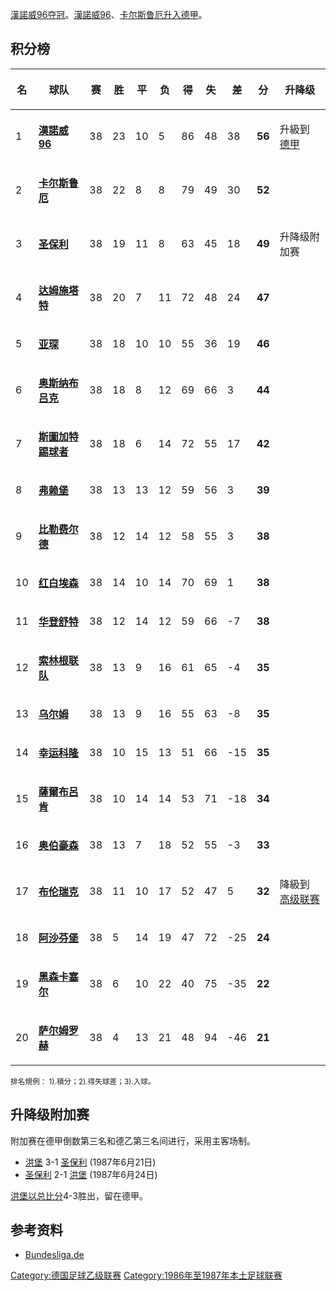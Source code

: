 [漢諾威96夺冠](../Page/汉诺威96足球俱乐部.md "wikilink")。[漢諾威96](../Page/汉诺威96足球俱乐部.md "wikilink")、[卡尔斯鲁厄升入](../Page/卡尔斯鲁厄体育俱乐部.md "wikilink")[德甲](../Page/1987年至1988年德国足球甲级联赛.md "wikilink")。

## 积分榜

<table>
<thead>
<tr class="header">
<th><p>名<br />
</p></th>
<th><p>球队<br />
</p></th>
<th><p>赛<br />
</p></th>
<th><p>胜<br />
</p></th>
<th><p>平<br />
</p></th>
<th><p>负<br />
</p></th>
<th><p>得<br />
</p></th>
<th><p>失<br />
</p></th>
<th><p>差<br />
</p></th>
<th><p>分<br />
</p></th>
<th><p>升降级<br />
</p></th>
</tr>
</thead>
<tbody>
<tr class="odd">
<td><p>1</p></td>
<td><p><strong><a href="../Page/汉诺威96足球俱乐部.md" title="wikilink">漢諾威96</a></strong></p></td>
<td><p>38</p></td>
<td><p>23</p></td>
<td><p>10</p></td>
<td><p>5</p></td>
<td><p>86</p></td>
<td><p>48</p></td>
<td><p>38</p></td>
<td><p><strong>56</strong></p></td>
<td><p>升級到 <a href="../Page/1987年至1988年德国足球甲级联赛.md" title="wikilink">德甲</a></p></td>
</tr>
<tr class="even">
<td><p>2</p></td>
<td><p><strong><a href="../Page/卡尔斯鲁厄体育俱乐部.md" title="wikilink">卡尔斯鲁厄</a></strong></p></td>
<td><p>38</p></td>
<td><p>22</p></td>
<td><p>8</p></td>
<td><p>8</p></td>
<td><p>79</p></td>
<td><p>49</p></td>
<td><p>30</p></td>
<td><p><strong>52</strong></p></td>
<td></td>
</tr>
<tr class="odd">
<td><p>3</p></td>
<td><p><strong><a href="https://zh.wikipedia.org/wiki/圣保利足球俱乐部" title="wikilink">圣保利</a></strong></p></td>
<td><p>38</p></td>
<td><p>19</p></td>
<td><p>11</p></td>
<td><p>8</p></td>
<td><p>63</p></td>
<td><p>45</p></td>
<td><p>18</p></td>
<td><p><strong>49</strong></p></td>
<td><p>升降级附加赛</p></td>
</tr>
<tr class="even">
<td><p>4</p></td>
<td><p><strong><a href="https://zh.wikipedia.org/wiki/达姆施塔特足球俱乐部" title="wikilink">达姆施塔特</a></strong></p></td>
<td><p>38</p></td>
<td><p>20</p></td>
<td><p>7</p></td>
<td><p>11</p></td>
<td><p>72</p></td>
<td><p>48</p></td>
<td><p>24</p></td>
<td><p><strong>47</strong></p></td>
<td></td>
</tr>
<tr class="odd">
<td><p>5</p></td>
<td><p><strong><a href="../Page/亚琛足球俱乐部.md" title="wikilink">亚琛</a></strong></p></td>
<td><p>38</p></td>
<td><p>18</p></td>
<td><p>10</p></td>
<td><p>10</p></td>
<td><p>55</p></td>
<td><p>36</p></td>
<td><p>19</p></td>
<td><p><strong>46</strong></p></td>
<td></td>
</tr>
<tr class="even">
<td><p>6</p></td>
<td><p><strong><a href="https://zh.wikipedia.org/wiki/奥斯纳布吕克足球俱乐部" title="wikilink">奥斯纳布吕克</a></strong></p></td>
<td><p>38</p></td>
<td><p>18</p></td>
<td><p>8</p></td>
<td><p>12</p></td>
<td><p>69</p></td>
<td><p>66</p></td>
<td><p>3</p></td>
<td><p><strong>44</strong></p></td>
<td></td>
</tr>
<tr class="odd">
<td><p>7</p></td>
<td><p><strong><a href="https://zh.wikipedia.org/wiki/斯图加特踢球者足球俱乐部" title="wikilink">斯圖加特踢球者</a></strong></p></td>
<td><p>38</p></td>
<td><p>18</p></td>
<td><p>6</p></td>
<td><p>14</p></td>
<td><p>72</p></td>
<td><p>55</p></td>
<td><p>17</p></td>
<td><p><strong>42</strong></p></td>
<td></td>
</tr>
<tr class="even">
<td><p>8</p></td>
<td><p><strong><a href="../Page/弗赖堡体育俱乐部.md" title="wikilink">弗赖堡</a></strong></p></td>
<td><p>38</p></td>
<td><p>13</p></td>
<td><p>13</p></td>
<td><p>12</p></td>
<td><p>59</p></td>
<td><p>56</p></td>
<td><p>3</p></td>
<td><p><strong>39</strong></p></td>
<td></td>
</tr>
<tr class="odd">
<td><p>9</p></td>
<td><p><strong><a href="https://zh.wikipedia.org/wiki/比勒费尔德足球俱樂部" title="wikilink">比勒费尔德</a></strong></p></td>
<td><p>38</p></td>
<td><p>12</p></td>
<td><p>14</p></td>
<td><p>12</p></td>
<td><p>58</p></td>
<td><p>55</p></td>
<td><p>3</p></td>
<td><p><strong>38</strong></p></td>
<td></td>
</tr>
<tr class="even">
<td><p>10</p></td>
<td><p><strong><a href="https://zh.wikipedia.org/wiki/红白埃森" title="wikilink">红白埃森</a></strong></p></td>
<td><p>38</p></td>
<td><p>14</p></td>
<td><p>10</p></td>
<td><p>14</p></td>
<td><p>70</p></td>
<td><p>69</p></td>
<td><p>1</p></td>
<td><p><strong>38</strong></p></td>
<td></td>
</tr>
<tr class="odd">
<td><p>11</p></td>
<td><p><strong><a href="https://zh.wikipedia.org/wiki/华登舒特足球俱乐部" title="wikilink">华登舒特</a></strong></p></td>
<td><p>38</p></td>
<td><p>12</p></td>
<td><p>14</p></td>
<td><p>12</p></td>
<td><p>59</p></td>
<td><p>66</p></td>
<td><p>-7</p></td>
<td><p><strong>38</strong></p></td>
<td></td>
</tr>
<tr class="even">
<td><p>12</p></td>
<td><p><strong><a href="https://zh.wikipedia.org/wiki/索林根联队" title="wikilink">索林根联队</a></strong></p></td>
<td><p>38</p></td>
<td><p>13</p></td>
<td><p>9</p></td>
<td><p>16</p></td>
<td><p>61</p></td>
<td><p>65</p></td>
<td><p>-4</p></td>
<td><p><strong>35</strong></p></td>
<td></td>
</tr>
<tr class="odd">
<td><p>13</p></td>
<td><p><strong><a href="https://zh.wikipedia.org/wiki/乌尔姆足球俱乐部" title="wikilink">乌尔姆</a></strong></p></td>
<td><p>38</p></td>
<td><p>13</p></td>
<td><p>9</p></td>
<td><p>16</p></td>
<td><p>55</p></td>
<td><p>63</p></td>
<td><p>-8</p></td>
<td><p><strong>35</strong></p></td>
<td></td>
</tr>
<tr class="even">
<td><p>14</p></td>
<td><p><strong><a href="https://zh.wikipedia.org/wiki/幸运科隆体育俱乐部" title="wikilink">幸运科隆</a></strong></p></td>
<td><p>38</p></td>
<td><p>10</p></td>
<td><p>15</p></td>
<td><p>13</p></td>
<td><p>51</p></td>
<td><p>66</p></td>
<td><p>-15</p></td>
<td><p><strong>35</strong></p></td>
<td></td>
</tr>
<tr class="odd">
<td><p>15</p></td>
<td><p><strong><a href="https://zh.wikipedia.org/wiki/薩爾布呂肯足球俱樂部" title="wikilink">薩爾布呂肯</a></strong></p></td>
<td><p>38</p></td>
<td><p>10</p></td>
<td><p>14</p></td>
<td><p>14</p></td>
<td><p>53</p></td>
<td><p>71</p></td>
<td><p>-18</p></td>
<td><p><strong>34</strong></p></td>
<td></td>
</tr>
<tr class="even">
<td><p>16</p></td>
<td><p><strong><a href="../Page/红白奥伯豪森足球俱乐部.md" title="wikilink">奥伯豪森</a></strong></p></td>
<td><p>38</p></td>
<td><p>13</p></td>
<td><p>7</p></td>
<td><p>18</p></td>
<td><p>52</p></td>
<td><p>55</p></td>
<td><p>-3</p></td>
<td><p><strong>33</strong></p></td>
<td></td>
</tr>
<tr class="odd">
<td><p>17</p></td>
<td><p><strong><a href="https://zh.wikipedia.org/wiki/布伦瑞克足球俱乐部" title="wikilink">布伦瑞克</a></strong></p></td>
<td><p>38</p></td>
<td><p>11</p></td>
<td><p>10</p></td>
<td><p>17</p></td>
<td><p>52</p></td>
<td><p>47</p></td>
<td><p>5</p></td>
<td><p><strong>32</strong></p></td>
<td><p>降級到 <a href="https://zh.wikipedia.org/wiki/德国足球高级联赛" title="wikilink">高级联赛</a></p></td>
</tr>
<tr class="even">
<td><p>18</p></td>
<td><p><strong><a href="https://zh.wikipedia.org/wiki/阿沙芬堡足球俱乐部" title="wikilink">阿沙芬堡</a></strong></p></td>
<td><p>38</p></td>
<td><p>5</p></td>
<td><p>14</p></td>
<td><p>19</p></td>
<td><p>47</p></td>
<td><p>72</p></td>
<td><p>-25</p></td>
<td><p><strong>24</strong></p></td>
<td></td>
</tr>
<tr class="odd">
<td><p>19</p></td>
<td><p><strong><a href="https://zh.wikipedia.org/wiki/黑森卡塞尔足球俱乐部" title="wikilink">黑森卡塞尔</a></strong></p></td>
<td><p>38</p></td>
<td><p>6</p></td>
<td><p>10</p></td>
<td><p>22</p></td>
<td><p>40</p></td>
<td><p>75</p></td>
<td><p>-35</p></td>
<td><p><strong>22</strong></p></td>
<td></td>
</tr>
<tr class="even">
<td><p>20</p></td>
<td><p><strong><a href="https://zh.wikipedia.org/wiki/萨尔姆罗赫足球俱乐部" title="wikilink">萨尔姆罗赫</a></strong></p></td>
<td><p>38</p></td>
<td><p>4</p></td>
<td><p>13</p></td>
<td><p>21</p></td>
<td><p>48</p></td>
<td><p>94</p></td>
<td><p>-46</p></td>
<td><p><strong>21</strong></p></td>
<td></td>
</tr>
</tbody>
</table>

<small> 排名規例： 1).積分；2).得失球差；3).入球。 </small>

## 升降级附加赛

附加赛在德甲倒数第三名和德乙第三名间进行，采用主客场制。

  - [洪堡](../Page/洪堡足球俱乐部.md "wikilink") 3-1
    [圣保利](https://zh.wikipedia.org/wiki/圣保利足球俱乐部 "wikilink")
    (1987年6月21日)
  - [圣保利](https://zh.wikipedia.org/wiki/圣保利足球俱乐部 "wikilink") 2-1
    [洪堡](../Page/洪堡足球俱乐部.md "wikilink") (1987年6月24日)

[洪堡以总比分](../Page/洪堡足球俱乐部.md "wikilink")4-3胜出，留在德甲。

## 参考资料

  - [Bundesliga.de](http://www.bundesliga.de/)

[Category:德国足球乙级联赛](https://zh.wikipedia.org/wiki/Category:德国足球乙级联赛 "wikilink")
[Category:1986年至1987年本土足球联赛](https://zh.wikipedia.org/wiki/Category:1986年至1987年本土足球联赛 "wikilink")